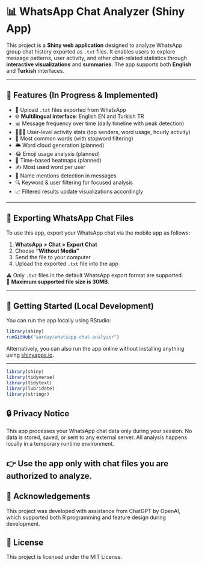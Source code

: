 # 📊 WhatsApp Chat Analyzer (Shiny App)

This project is a **Shiny web application** designed to analyze WhatsApp group chat history exported as `.txt` files. It enables users to explore message patterns, user activity, and other chat-related statistics through **interactive visualizations** and **summaries**. The app supports both **English** and **Turkish** interfaces.

---

## 🔧 Features (In Progress & Implemented)

- 📁 Upload `.txt` files exported from WhatsApp  
- 🌐 **Multilingual interface**: English EN and Turkish TR  
- 📊 Message frequency over time (daily timeline with peak detection)  
- 🧑‍🤝‍🧑 User-level activity stats (top senders, word usage, hourly activity)  
- 🧠 Most common words (with stopword filtering)  
- 🌥️ Word cloud generation (planned)  
- 😂 Emoji usage analysis (planned)  
- 📆 Time-based heatmaps (planned)  
- ✍️ Most used word per user  
- 🧍 Name mentions detection in messages  
- 🔍 Keyword & user filtering for focused analysis  
- 📈 Filtered results update visualizations accordingly  

---

## 📂 Exporting WhatsApp Chat Files

To use this app, export your WhatsApp chat via the mobile app as follows:

1. **WhatsApp > Chat > Export Chat**  
2. Choose **“Without Media”**  
3. Send the file to your computer  
4. Upload the exported `.txt` file into the app  

⚠️ Only `.txt` files in the default WhatsApp export format are supported.  
📌 **Maximum supported file size is 30MB**.

---

## 🚀 Getting Started (Local Development)

You can run the app locally using RStudio:

```r
library(shiny)
runGitHub("aarday/whatsapp-chat-analyzer")
```
Alternatively, you can also run the app online without installing anything using [shinyapps.io](https://aarday.shinyapps.io/whatsapp-chat-analyzer/).

---
```r
library(shiny)
library(tidyverse)
library(tidytext)
library(lubridate)
library(stringr)
```
## 🔒 Privacy Notice
This app processes your WhatsApp chat data only during your session.
No data is stored, saved, or sent to any external server. All analysis happens locally in a temporary runtime environment.

## 👉 Use the app only with chat files you are authorized to analyze.

## 🙏 Acknowledgements
This project was developed with assistance from ChatGPT by OpenAI, which supported both R programming and feature design during development.

## 📄 License
This project is licensed under the MIT License.
